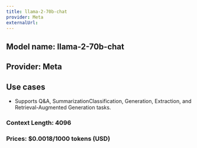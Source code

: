 ```yaml
---
title: llama-2-70b-chat
provider: Meta
externalUrl:
---
```


## Model name: llama-2-70b-chat

## Provider: Meta

## Use cases

- Supports Q&A, SummarizationClassification, Generation, Extraction, and Retrieval-Augmented Generation tasks.

### Context Length: 4096

### Prices: $0.0018/1000 tokens (USD)
